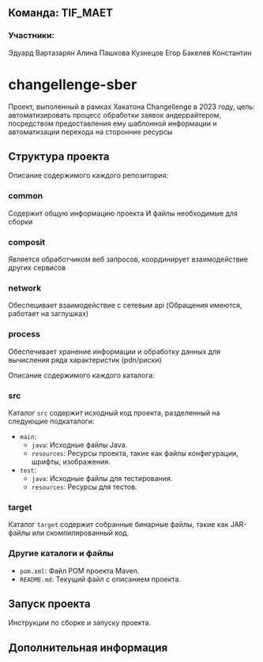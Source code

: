 
## Команда: TIF_MAET
### Участники:
Эдуард Вартазарян
Алина Пашкова
Кузнецов Егор
Бакелев Константин

# changellenge-sber
Проект, выполенный в рамках Хакатона Changellenge в 2023 году,
цель: автоматизировать процесс обработки заявок андеррайтером, 
посредством предоставления ему шаблонной информации и автоматизации перехода на сторонние ресурсы

## Структура проекта
Описание содержимого каждого репозитория:

### common 

Содержит общую информацию проекта
И файлы необходимые для сборки


### composit

Является обработчиком веб запросов, координирует взаимодействие других сервисов


### network

Обеспецивает взаимодействие с сетевым api (Обращения имеются, работает на заглушках)


### process

Обеспечивает хранение информации и обработку данных для вычисления ряда характеристик (pdn/риски)


Описание содержимого каждого каталога:

### src

Каталог `src` содержит исходный код проекта, разделенный на следующие подкаталоги:

- `main`:
    - `java`: Исходные файлы Java.
    - `resources`: Ресурсы проекта, такие как файлы конфигурации, шрифты, изображения.
- `test`:
    - `java`: Исходные файлы для тестирования.
    - `resources`: Ресурсы для тестов.

### target

Каталог `target` содержит собранные бинарные файлы, такие как JAR-файлы или скомпилированный код.

### Другие каталоги и файлы

- `pom.xml`: Файл POM проекта Maven.
- `README.md`: Текущий файл с описанием проекта.

## Запуск проекта

Инструкции по сборке и запуску проекта.

## Дополнительная информация



